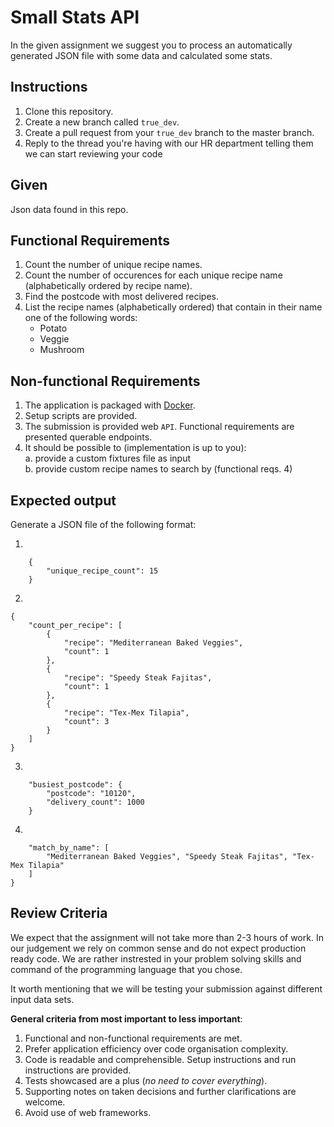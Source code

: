 Small Stats API
====

In the given assignment we suggest you to process an automatically generated JSON file with some data and calculated some stats.

Instructions
-----

1. Clone this repository.
2. Create a new branch called `true_dev`.
3. Create a pull request from your `true_dev` branch to the master branch.
4. Reply to the thread you're having with our HR department telling them we can start reviewing your code

Given
-----

Json data found in this repo.

Functional Requirements
------

1. Count the number of unique recipe names.
2. Count the number of occurences for each unique recipe name (alphabetically ordered by recipe name).
3. Find the postcode with most delivered recipes.
4. List the recipe names (alphabetically ordered) that contain in their name one of the following words:
    - Potato
    - Veggie
    - Mushroom

Non-functional Requirements
--------

1. The application is packaged with [Docker](https://www.docker.com/).
2. Setup scripts are provided.
3. The submission is provided web `API`. Functional requirements are presented querable endpoints. 
4. It should be possible to (implementation is up to you):  
    a. provide a custom fixtures file as input  
    b. provide custom recipe names to search by (functional reqs. 4)  

Expected output
---------------

Generate a JSON file of the following format:

1. 
```json5
    {
        "unique_recipe_count": 15
    }
```
2.
```json5
{
    "count_per_recipe": [
        {
            "recipe": "Mediterranean Baked Veggies",
            "count": 1
        },
        {
            "recipe": "Speedy Steak Fajitas",
            "count": 1
        },
        {
            "recipe": "Tex-Mex Tilapia",
            "count": 3
        }
    ]
}
```
3. 
```json5
    "busiest_postcode": {
        "postcode": "10120",
        "delivery_count": 1000
    }
```
4.
```json5
    "match_by_name": [
        "Mediterranean Baked Veggies", "Speedy Steak Fajitas", "Tex-Mex Tilapia"
    ]
}
```

Review Criteria
---

We expect that the assignment will not take more than 2-3 hours of work. In our judgement we rely on common sense
and do not expect production ready code. We are rather instrested in your problem solving skills and command of the programming language that you chose.

It worth mentioning that we will be testing your submission against different input data sets.

__General criteria from most important to less important__:

1. Functional and non-functional requirements are met.
2. Prefer application efficiency over code organisation complexity.
3. Code is readable and comprehensible. Setup instructions and run instructions are provided.
4. Tests showcased are a plus (_no need to cover everything_).
5. Supporting notes on taken decisions and further clarifications are welcome.
6. Avoid use of web frameworks. 
